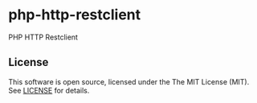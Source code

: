 # php-http-restclient

PHP HTTP Restclient

## License

This software is open source, licensed under the The MIT License (MIT). See [LICENSE](https://github.com/controlabs/php-http-restclient/blob/master/LICENSE) for details.
